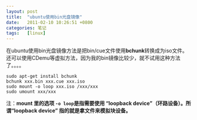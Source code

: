 ```yaml
---
layout: post
title:  "ubuntu使用bin光盘镜像"
date:   2011-02-10 10:26:51 +0800
categories: 笔记
tags:   [linux]
---
```


在ubuntu使用bin光盘镜像方法是把bin/cue文件使用**bchunk**转换成为iso文件。         
还可以使用CDemu等虚拟方法，因为我的bin镜像比较少，就不试用这种方法了。。。。

    sudo apt-get install bchunk
    bchunk xxx.bin xxx.cue xxx.iso
    sudo mount -o loop xxx.iso /xxx/xxx
    sudo umount xxx/xxx

注：**mount 里的选项 `-o loop`是指需要使用 “loopback device”（环路设备）。所谓“loopback device” 指的就是拿文件来模拟块设备。**